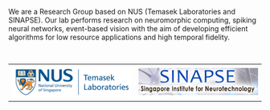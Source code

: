 <!--
.. title: NUS Neuromorphic Group
.. slug: index
.. date: 2019-01-22 16:23:18 UTC+08:00
.. tags: 
.. category: 
.. link: 
.. description: 
.. type: text
-->

We are a Research Group based on NUS (Temasek Laboratories and SINAPSE).
Our lab performs research on neuromorphic computing, spiking neural networks, 
event-based vision with the aim of developing efficient algorithms for 
low resource applications and high temporal fidelity. 

<table style="width:100%">
  <tr>
    <td align=left> <img src="/images/logos/nus-temaseklab.jpg" width="400"/></td>
    <td align=right><img src="/images/logos/sinapse.png" width="400"/>       </td> 
  </tr>
</table> 